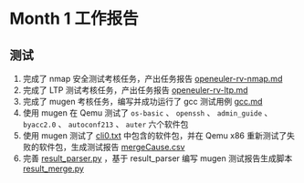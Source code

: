 # Month 1 工作报告

## 测试

1. 完成了 nmap 安全测试考核任务，产出任务报告 [openeuler-rv-nmap.md](./openeuler-rv-nmap.md)
2. 完成了 LTP 测试考核任务，产出任务报告 [openeuler-rv-ltp.md](./openeuler-rv-ltp/openeuler-rv-ltp.md)
3. 完成了 mugen 考核任务，编写并成功运行了 gcc 测试用例 [gcc.md](./mugen/testcases/cli-test/gcc/gcc.md)
4. 使用 mugen 在 Qemu 测试了 ``os-basic`` 、 ``openssh`` 、 ``admin_guide`` 、 ``byacc2.0`` 、 ``autoconf213`` 、 ``auter`` 六个软件包
5. 使用 mugen 测试了 [cli0.txt](./cli0/riscv/cli0.txt) 中包含的软件包，并在 Qemu x86 重新测试了失败的软件包，生成测试报告 [mergeCause.csv](./cli0/mergeCause.csv)
6. 完善 [result_parser.py](./scripts/result_parser.py) ，基于 result_parser 编写 mugen 测试报告生成脚本 [result_merge.py](./script/result_merge.py)
